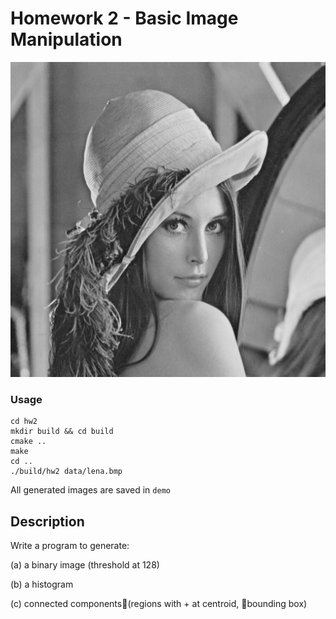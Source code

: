 # Homework 2 - Basic Image Manipulation

![Origin Iamge](data/lena.bmp)

### Usage
```
cd hw2
mkdir build && cd build
cmake ..
make
cd ..
./build/hw2 data/lena.bmp
```
All generated images are saved in `demo`

## Description
Write a program to generate:

(a) a binary image (threshold at 128)

(b) a histogram

(c) connected components(regions with + at centroid, bounding box)
